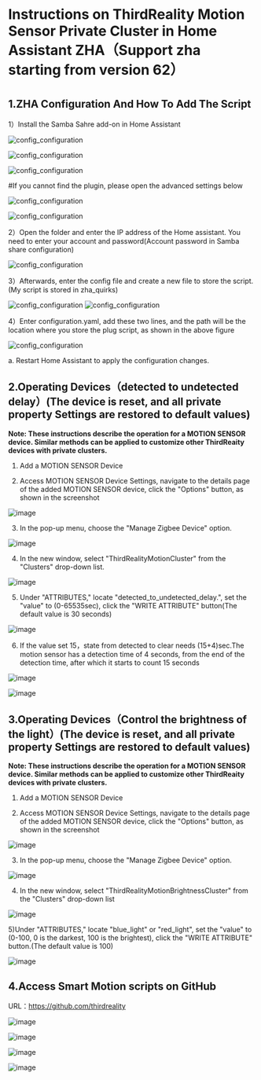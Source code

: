 # Instructions on ThirdReality Motion Sensor Private Cluster in Home Assistant ZHA（Support zha starting from version 62）

#
## 1.ZHA Configuration And How To Add The Script 

1）Install the Samba Sahre add-on in Home Assistant

![config_configuration](assets/motion/14.png)


![config_configuration](assets/motion/15.png)


![config_configuration](assets/motion/17.png)

#If you cannot find the plugin, please open the advanced settings below

![config_configuration](assets/motion/18.png)


![config_configuration](assets/motion/16.png)


2）Open the folder and enter the IP address of the Home assistant. You need to enter your account and password(Account password in Samba share configuration)

![config_configuration](assets/motion/19.png)

3）Afterwards, enter the config file and create a new file to store the script. (My script is stored in zha_quirks)

![config_configuration](assets/motion/20.png)
![config_configuration](assets/motion/23.png)

4）Enter configuration.yaml, add these two lines, and the path will be the location where you store the plug script, as shown in the above figure

![config_configuration](assets/motion/22.png)


a. Restart Home Assistant to apply the configuration changes.

## 2.Operating Devices（detected to undetected delay）(The device is reset, and all private property Settings are restored to default values)

**Note: These instructions describe the operation for a MOTION SENSOR device. Similar methods can be applied to customize other ThirdReaity devices with private clusters.**

1) Add a MOTION SENSOR Device

2) Access MOTION SENSOR Device Settings, navigate to the details page of the added MOTION SENSOR device, click the "Options" button, as shown in the screenshot

![image](assets/motion/2.png)

3) In the pop-up menu, choose the "Manage Zigbee Device" option.

![image](assets/motion/3.png)

4) In the new window, select "ThirdRealityMotionCluster" from the "Clusters" drop-down list.

![image](assets/motion/4.png)

5) Under "ATTRIBUTES," locate "detected_to_undetected_delay.", set the "value" to (0-65535sec), click the "WRITE ATTRIBUTE" button(The default value is 30 seconds)

![image](assets/motion/5.png)

6) If the value set 15，state from detected to clear needs (15+4)sec.The motion sensor has a detection time of 4 seconds, from the end of the detection time, after which it starts to count 15 seconds

![image](assets/motion/6.png)

![image](assets/motion/7.png)

## 3.Operating Devices（Control the brightness of the light）(The device is reset, and all private property Settings are restored to default values)

**Note: These instructions describe the operation for a MOTION SENSOR device. Similar methods can be applied to customize other ThirdReaity devices with private clusters.**

1) Add a MOTION SENSOR Device

2) Access MOTION SENSOR Device Settings, navigate to the details page of the added MOTION SENSOR device, click the "Options" button, as shown in the screenshot

![image](assets/motion/2.png)

3) In the pop-up menu, choose the "Manage Zigbee Device" option.

![image](assets/motion/3.png)

4) In the new window, select "ThirdRealityMotionBrightnessCluster" from the "Clusters" drop-down list

![image](assets/motion/12.png)

5)Under "ATTRIBUTES," locate "blue_light" or "red_light", set the "value" to (0-100,    0 is the darkest, 100 is the brightest), click the "WRITE ATTRIBUTE" button.(The default value is 100)

![image](assets/motion/13.png)

## 4.Access Smart Motion scripts on GitHub

URL：https://github.com/thirdreality

![image](assets/motion/8.png)

![image](assets/motion/9.png)

![image](assets/motion/10.png)

![image](assets/motion/11.png)


